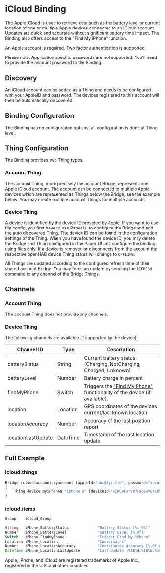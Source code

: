 # iCloud Binding

The Apple [iCloud](https://www.apple.com/icloud/) is used to retrieve data such as the battery level or current location of one or multiple Apple devices connected to an iCloud account.
Updates are quick and accurate without significant battery time impact.
The Binding also offers access to the "Find My iPhone" function.

An Apple account is required.
Two factor authentication is supported.

Please note: Application specific passwords are not supported.
You'll need to provide the account password to the Binding.

## Discovery

An iCloud account can be added as a Thing and needs to be configured with your AppleID and password.
The devices registered to this account will then be automatically discovered.

## Binding Configuration

The Binding has no configuration options, all configuration is done at Thing level.

## Thing Configuration

The Binding provides two Thing types.

### Account Thing

The account Thing, more precisely the account Bridge, represents one Apple iCloud account.
The account can be connected to multiple Apple devices which are represented as Things below the Bridge, see the example below.
You may create multiple account Things for multiple accounts.

### Device Thing

A device is identified by the device ID provided by Apple. If you want to use file config, you first have to use Paper UI to configure the Bridge and add the auto discovered Thing. The device ID can be found in the configuration settings of the Thing. When you have found the device ID, you may delete the Bridge and Thing configured in the Paper UI and configure the binding using files only.
If a device is removed or disconnects from the account the respective openHAB device Thing status will change to `OFFLINE`.

All Things are updated according to the configured refresh time of their shared account Bridge.
You may force an update by sending the `REFRESH` command to any channel of the Bridge Things.

## Channels

### Account Thing

The account Thing does not provide any channels.

### Device Thing

The following channels are available (if supported by the device):

| Channel ID         | Type     | Description                                                                                                                                 |
|--------------------|----------|---------------------------------------------------------------------------------------------------------------------------------------------|
| batteryStatus      | String   | Current battery status (Charging, NotCharging, Charged, Unknown)                                                                            |
| batteryLevel       | Number   | Battery charge in percent                                                                                                                         |
| findMyPhone        | Switch   | Triggers the ["Find My Phone"](https://support.apple.com/explore/find-my-iphone-ipad-mac-watch) functionality of the device (if available). |
| location           | Location | GPS coordinates of the devices current/last known location                                                                                  |
| locationAccuracy   | Number   | Accuracy of the last position report                                                                                                        |
| locationLastUpdate | DateTime | Timestamp of the last location update                                                                                                       |

## Full Example

### icloud.things

```php
Bridge icloud:account:myaccount [appleId="abc@xyz.tld", password="secure", refreshTimeInMinutes=5]
{
    Thing device myiPhone8 "iPhone 8" [deviceId="VIRG9FsrvXfE90ewVBA1H5swtwEQePdXVjHq3Si6pdJY2Cjro8QlreHYVGSUzuWV"]
}
```

### icloud.items

```php
Group    iCloud_Group

String   iPhone_BatteryStatus             "Battery Status [%s %%]"             <battery> (iCloud_Group) {channel="icloud:device:myaccount:myiPhone8:batteryStatus"}
Number   iPhone_BatteryLevel              "Battery Level [%.0f]"               <battery> (iCloud_Group) {channel="icloud:device:myaccount:myiPhone8:batteryLevel"}
Switch   iPhone_FindMyPhone               "Trigger Find My iPhone"                       (iCloud_Group) {channel="icloud:device:myaccount:myiPhone8:findMyPhone"}
Location iPhone_Location                  "Coordinates"                                  (iCloud_Group) {channel="icloud:device:myaccount:myiPhone8:location"}
Number   iPhone_LocationAccuracy          "Coordinates Accuracy [%.0f m]"                (iCloud_Group) {channel="icloud:device:myaccount:myiPhone8:locationAccuracy"}
DateTime iPhone_LocationLastUpdate        "Last Update [%1$td.%1$tm.%1$tY, %1$tH:%1$tM]" (iCloud_Group) {channel="icloud:device:myaccount:myiPhone8:locationLastUpdate"}
```

Apple, iPhone, and iCloud are registered trademarks of Apple Inc., registered in the U.S. and other countries.
